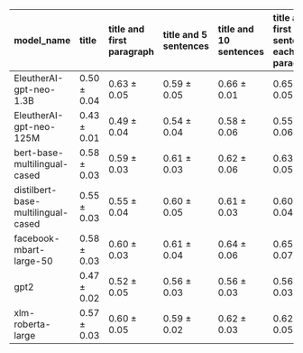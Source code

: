 | model_name                         | title           | title and first paragraph   | title and 5 sentences   | title and 10 sentences   | title and first sentence each paragraph   | raw text            |
|:-----------------------------------|:----------------|:----------------------------|:------------------------|:-------------------------|:------------------------------------------|:--------------------|
| EleutherAI-gpt-neo-1.3B            | 0.50 $\pm$ 0.04 | 0.63 $\pm$ 0.05             | 0.59 $\pm$ 0.05         | 0.66 $\pm$ 0.01          | 0.65 $\pm$ 0.05                           | 0.66 $\pm$ 0.02     |
| EleutherAI-gpt-neo-125M            | 0.43 $\pm$ 0.01 | 0.49 $\pm$ 0.04             | 0.54 $\pm$ 0.04         | 0.58 $\pm$ 0.06          | 0.55 $\pm$ 0.06                           | 0.56 $\pm$ 0.05     |
| bert-base-multilingual-cased       | 0.58 $\pm$ 0.03 | 0.59 $\pm$ 0.03             | 0.61 $\pm$ 0.03         | 0.62 $\pm$ 0.06          | 0.63 $\pm$ 0.05                           | 0.63 $\pm$ 0.02     |
| distilbert-base-multilingual-cased | 0.55 $\pm$ 0.03 | 0.55 $\pm$ 0.04             | 0.60 $\pm$ 0.05         | 0.61 $\pm$ 0.03          | 0.60 $\pm$ 0.04                           | 0.62 $\pm$ 0.07     |
| facebook-mbart-large-50            | 0.58 $\pm$ 0.03 | 0.60 $\pm$ 0.03             | 0.61 $\pm$ 0.04         | 0.64 $\pm$ 0.06          | 0.65 $\pm$ 0.07                           | **0.69 $\pm$ 0.06** |
| gpt2                               | 0.47 $\pm$ 0.02 | 0.52 $\pm$ 0.05             | 0.56 $\pm$ 0.03         | 0.56 $\pm$ 0.03          | 0.56 $\pm$ 0.03                           | 0.57 $\pm$ 0.01     |
| xlm-roberta-large                  | 0.57 $\pm$ 0.03 | 0.60 $\pm$ 0.05             | 0.59 $\pm$ 0.02         | 0.62 $\pm$ 0.03          | 0.62 $\pm$ 0.05                           | 0.66 $\pm$ 0.03     |